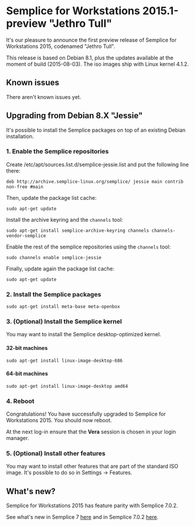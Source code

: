 Semplice for Workstations 2015.1-preview "Jethro Tull"
======================================================

It's our pleasure to announce the first preview release of Semplice for Workstations 2015,
codenamed "Jethro Tull".

This release is based on Debian 8.1, plus the updates available at the moment of build (2015-08-03).
The iso images ship with Linux kernel 4.1.2.

Known issues
------------

There aren't known issues yet.

Upgrading from Debian 8.X "Jessie"
----------------------------------

It's possible to install the Semplice packages on top of an existing Debian installation.

### 1. Enable the Semplice repositories

Create /etc/apt/sources.list.d/semplice-jessie.list and put the following line there:

	deb http://archive.semplice-linux.org/semplice/ jessie main contrib non-free #main

Then, update the package list cache:

	sudo apt-get update

Install the archive keyring and the `channels` tool:

	sudo apt-get install semplice-archive-keyring channels channels-vendor-semplice

Enable the rest of the semplice repositories using the `channels` tool:

	sudo channels enable semplice-jessie

Finally, update again the package list cache:

	sudo apt-get update

### 2. Install the Semplice packages

	sudo apt-get install meta-base meta-openbox

### 3. (Optional) Install the Semplice kernel

You may want to install the Semplice desktop-optimized kernel.

#### 32-bit machines

	sudo apt-get install linux-image-desktop-686

#### 64-bit machines

	sudo apt-get install linux-image-desktop amd64

### 4. Reboot

Congratulations! You have successfully upgraded to Semplice for Workstations 2015.
You should now reboot.

At the next log-in ensure that the **Vera** session is chosen in your login manager.

### 5. (Optional) Install other features

You may want to install other features that are part of the standard ISO image.
It's possible to do so in Settings → Features.


What's new?
-----------

Semplice for Workstations 2015 has feature parity with Semplice 7.0.2.

See what's new in Semplice 7 [here](https://github.com/semplice/releasenotes/blob/master/numb/7.md#whats-new) and
in Semplice 7.0.2 [here](https://github.com/semplice/releasenotes/blob/master/numb/7.0.2.md#whats-new).
